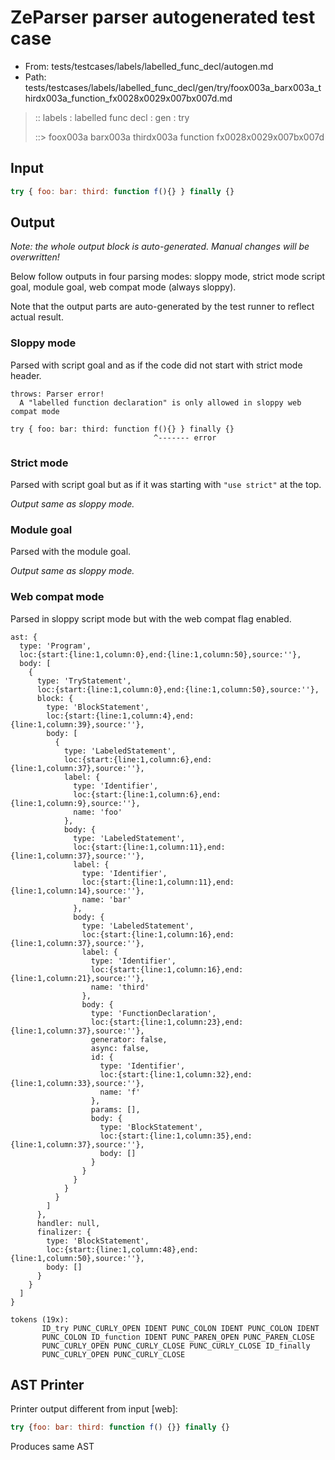 # ZeParser parser autogenerated test case

- From: tests/testcases/labels/labelled_func_decl/autogen.md
- Path: tests/testcases/labels/labelled_func_decl/gen/try/foox003a_barx003a_thirdx003a_function_fx0028x0029x007bx007d.md

> :: labels : labelled func decl : gen : try
>
> ::> foox003a barx003a thirdx003a function fx0028x0029x007bx007d

## Input


`````js
try { foo: bar: third: function f(){} } finally {}
`````

## Output

_Note: the whole output block is auto-generated. Manual changes will be overwritten!_

Below follow outputs in four parsing modes: sloppy mode, strict mode script goal, module goal, web compat mode (always sloppy).

Note that the output parts are auto-generated by the test runner to reflect actual result.

### Sloppy mode

Parsed with script goal and as if the code did not start with strict mode header.

`````
throws: Parser error!
  A "labelled function declaration" is only allowed in sloppy web compat mode

try { foo: bar: third: function f(){} } finally {}
                                ^------- error
`````

### Strict mode

Parsed with script goal but as if it was starting with `"use strict"` at the top.

_Output same as sloppy mode._

### Module goal

Parsed with the module goal.

_Output same as sloppy mode._

### Web compat mode

Parsed in sloppy script mode but with the web compat flag enabled.

`````
ast: {
  type: 'Program',
  loc:{start:{line:1,column:0},end:{line:1,column:50},source:''},
  body: [
    {
      type: 'TryStatement',
      loc:{start:{line:1,column:0},end:{line:1,column:50},source:''},
      block: {
        type: 'BlockStatement',
        loc:{start:{line:1,column:4},end:{line:1,column:39},source:''},
        body: [
          {
            type: 'LabeledStatement',
            loc:{start:{line:1,column:6},end:{line:1,column:37},source:''},
            label: {
              type: 'Identifier',
              loc:{start:{line:1,column:6},end:{line:1,column:9},source:''},
              name: 'foo'
            },
            body: {
              type: 'LabeledStatement',
              loc:{start:{line:1,column:11},end:{line:1,column:37},source:''},
              label: {
                type: 'Identifier',
                loc:{start:{line:1,column:11},end:{line:1,column:14},source:''},
                name: 'bar'
              },
              body: {
                type: 'LabeledStatement',
                loc:{start:{line:1,column:16},end:{line:1,column:37},source:''},
                label: {
                  type: 'Identifier',
                  loc:{start:{line:1,column:16},end:{line:1,column:21},source:''},
                  name: 'third'
                },
                body: {
                  type: 'FunctionDeclaration',
                  loc:{start:{line:1,column:23},end:{line:1,column:37},source:''},
                  generator: false,
                  async: false,
                  id: {
                    type: 'Identifier',
                    loc:{start:{line:1,column:32},end:{line:1,column:33},source:''},
                    name: 'f'
                  },
                  params: [],
                  body: {
                    type: 'BlockStatement',
                    loc:{start:{line:1,column:35},end:{line:1,column:37},source:''},
                    body: []
                  }
                }
              }
            }
          }
        ]
      },
      handler: null,
      finalizer: {
        type: 'BlockStatement',
        loc:{start:{line:1,column:48},end:{line:1,column:50},source:''},
        body: []
      }
    }
  ]
}

tokens (19x):
       ID_try PUNC_CURLY_OPEN IDENT PUNC_COLON IDENT PUNC_COLON IDENT
       PUNC_COLON ID_function IDENT PUNC_PAREN_OPEN PUNC_PAREN_CLOSE
       PUNC_CURLY_OPEN PUNC_CURLY_CLOSE PUNC_CURLY_CLOSE ID_finally
       PUNC_CURLY_OPEN PUNC_CURLY_CLOSE
`````


## AST Printer

Printer output different from input [web]:

````js
try {foo: bar: third: function f() {}} finally {}
````

Produces same AST
